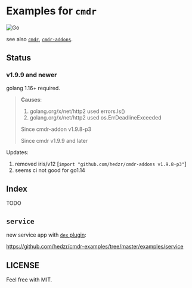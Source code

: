 # Examples for `cmdr`

![Go](https://github.com/hedzr/cmdr-examples/workflows/Go/badge.svg)


see also [`cmdr`](https://github.com/hedzr/cmdr), [`cmdr-addons`](https://github.com/hedzr/cmdr-addons).

## Status


### v1.9.9 and newer

golang 1.16+ required.

> **Causes**:
> 1. golang.org/x/net/http2 used errors.Is()
> 2. golang.org/x/net/http2 used os.ErrDeadlineExceeded
> 
> Since cmdr-addon v1.9.8-p3
> 
> Since cmdr v1.9.9 and later

Updates:
1. removed iris/v12 [`import "github.com/hedzr/cmdr-addons v1.9.8-p3"`]
2. seems ci not good for go1.14



## Index

TODO




## `service`

new service app with [`dex` plugin](https://github.com/hedzr/cmdr-addons/tree/master/pkg/dex):

<https://github.com/hedzr/cmdr-examples/tree/master/examples/service>




## LICENSE

Feel free with MIT.


